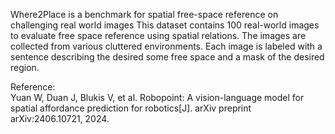 Where2Place is a benchmark for spatial free-space reference
on challenging real world images This dataset contains 100 real-world images
to evaluate free space reference using spatial relations. The images are
collected from various cluttered environments. Each image is labeled with a
sentence describing the desired some free space and a mask of the desired
region.

<div class="text-caption">

Reference:<br>
Yuan W, Duan J, Blukis V, et al. Robopoint: A vision-language model for spatial affordance prediction for robotics[J]. arXiv preprint arXiv:2406.10721, 2024.

</div>
